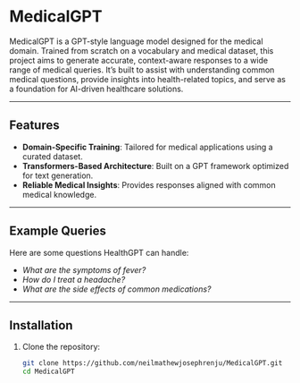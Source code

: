 # MedicalGPT  

MedicalGPT is a GPT-style language model designed for the medical domain. Trained from scratch on a vocabulary and medical dataset, this project aims to generate accurate, context-aware responses to a wide range of medical queries. It’s built to assist with understanding common medical questions, provide insights into health-related topics, and serve as a foundation for AI-driven healthcare solutions.  

---

## Features  
- **Domain-Specific Training**: Tailored for medical applications using a curated dataset.  
- **Transformers-Based Architecture**: Built on a GPT framework optimized for text generation.  
- **Reliable Medical Insights**: Provides responses aligned with common medical knowledge.  

---

## Example Queries  
Here are some questions HealthGPT can handle:  
- *What are the symptoms of fever?*  
- *How do I treat a headache?*  
- *What are the side effects of common medications?*  

---

## Installation  

1. Clone the repository:  
   ```bash  
   git clone https://github.com/neilmathewjosephrenju/MedicalGPT.git
   cd MedicalGPT  
